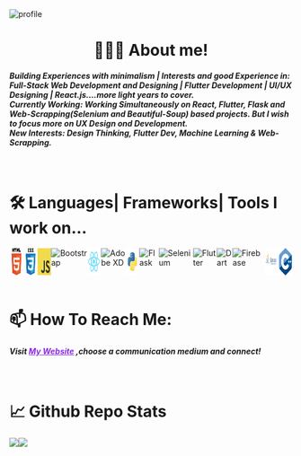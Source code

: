 <!-- <img height="500" src="https://raw.githubusercontent.com/toHarsh/toHarsh.github.io/main/static/images/bg-4.png?token=AKMY6JBFBUPSKORFZVHHKXDAMMLGU" alt="profile"> -->
<img height="500" src="https://mir-s3-cdn-cf.behance.net/0fcdeebc82176fba5068941cdffa9abb/bec08051-88a9-420f-917c-548b82411f81_rwc_228x0x2941x410x3200.png?h=725ea1743b638c6c5164c30dc861190f" alt="profile">

<h1 style="text-align: center;">👨🏻‍💻 About me!</h1>
<h5>Building Experiences with minimalism | Interests and good Experience in: Full-Stack Web Development and Designing | Flutter Development | UI/UX Designing | React.js....more light years to cover.
    <br>
    Currently Working:
    Working Simultaneously on React, Flutter, Flask and Web-Scrapping(Selenium and Beautiful-Soup) based projects. But I wish to focus more on UX Design ond Development. 
    <br>New Interests: Design Thinking, Flutter Dev, Machine Learning & Web-Scrapping.</h5>
    
<br><h1>🛠️ Languages| Frameworks| Tools I work on...</h1>
<div style="display:flex;">
  <a><img height="48" src="https://raw.githubusercontent.com/github/explore/80688e429a7d4ef2fca1e82350fe8e3517d3494d/topics/html/html.png" alt="Html"></a>
  <a><img height="48" src="https://raw.githubusercontent.com/github/explore/80688e429a7d4ef2fca1e82350fe8e3517d3494d/topics/css/css.png" alt="CSS"></a>
  <a><img height="48" src="https://raw.githubusercontent.com/github/explore/80688e429a7d4ef2fca1e82350fe8e3517d3494d/topics/javascript/javascript.png" alt="JavaScript"></a>
  <a><img height="48" src="https://download.logo.wine/logo/Bootstrap_(front-end_framework)/Bootstrap_(front-end_framework)-Logo.wine.png" alt="Bootstrap"></a>
  <a><img height="48" src="https://raw.githubusercontent.com/github/explore/80688e429a7d4ef2fca1e82350fe8e3517d3494d/topics/react/react.png" alt="React-js"></a>
  <a><img height="48" src="https://upload.wikimedia.org/wikipedia/commons/thumb/c/c2/Adobe_XD_CC_icon.svg/1200px-Adobe_XD_CC_icon.svg.png" alt="Adobe XD"></a>
  <!-- <a><img style="width:3rem;margin-left: 0.6rem;" src="https://i.pinimg.com/originals/18/f1/72/18f1727873924ba58fde1f739d11b77b.png" alt="Figma"></a> -->
  <a><img height="48" src="https://raw.githubusercontent.com/github/explore/80688e429a7d4ef2fca1e82350fe8e3517d3494d/topics/python/python.png" alt="Python"></a>
  <a><img height="48" src="https://flask-training-courses.uk/images/flask-logo.png" alt="Flask"></a>
  <a><img height="48" src="https://www.selenium.dev/images/selenium_logo_square_green.png" alt="Selenium"></a>
  <a><img height="48" src="https://toharsh.github.io/static/images/flutter.png" alt="Flutter"></a>
  <a><img height="48" src="https://toharsh.github.io/static/images/dart.jpg" alt="Dart"></a>
  <a><img height="48" src="https://img.icons8.com/color/452/firebase.png" alt="Firebase"></a>
  <a><img height="48" src="https://raw.githubusercontent.com/github/explore/80688e429a7d4ef2fca1e82350fe8e3517d3494d/topics/java/java.png" alt="java"></a>
  <a><img height="48" src="https://raw.githubusercontent.com/github/explore/80688e429a7d4ef2fca1e82350fe8e3517d3494d/topics/cpp/cpp.png" alt="cpp"></a>

</div>

<div>
<br><h1>📫 How To Reach Me:</h1>
<h5>Visit <a href="https://toharsh.github.io/" target="_blank" style="color: blueviolet;">My Website</a> ,choose a communication medium and connect!</h5>
</div>

<br><h1>📈 Github Repo Stats</h1>
<div style="display:flex;">
<img align="left" src="https://github-readme-stats.vercel.app/api/?username=toHarsh&bg_color=171717&text_color=ffffff&icon_color=71E8F1" />
<img align="left" src="https://github-readme-stats.vercel.app/api/top-langs/?username=toHarsh&layout=compact&bg_color=171717&text_color=ffffff&icon_color=71E8F1" />
</div>



